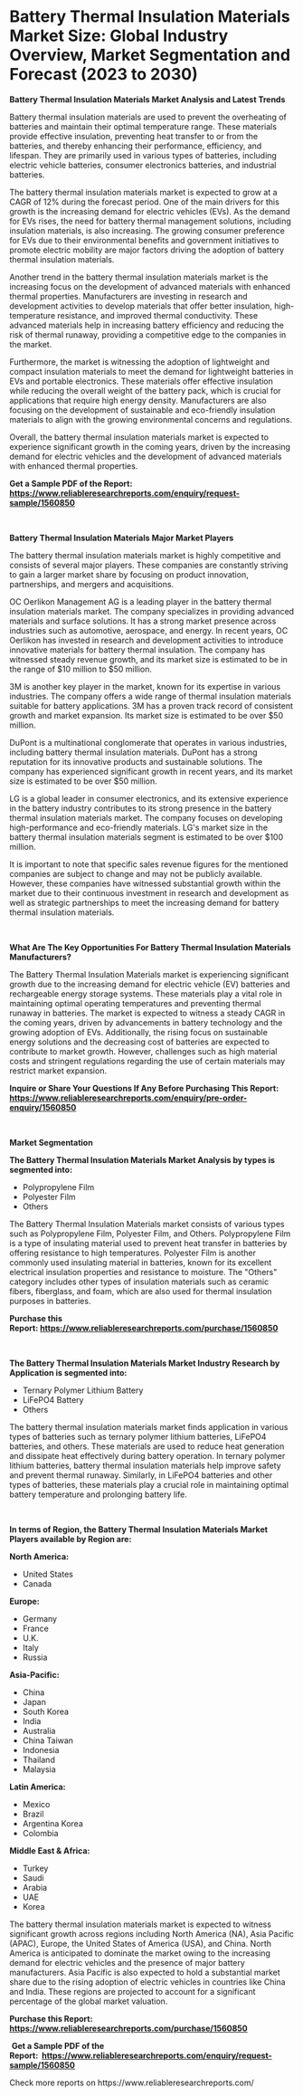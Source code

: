 <p><h1>Battery Thermal Insulation Materials Market Size: Global Industry Overview, Market Segmentation and Forecast (2023 to 2030)</h1></p><p><strong>Battery Thermal Insulation Materials Market Analysis and Latest Trends</strong></p>
<p><p>Battery thermal insulation materials are used to prevent the overheating of batteries and maintain their optimal temperature range. These materials provide effective insulation, preventing heat transfer to or from the batteries, and thereby enhancing their performance, efficiency, and lifespan. They are primarily used in various types of batteries, including electric vehicle batteries, consumer electronics batteries, and industrial batteries.</p><p>The battery thermal insulation materials market is expected to grow at a CAGR of 12% during the forecast period. One of the main drivers for this growth is the increasing demand for electric vehicles (EVs). As the demand for EVs rises, the need for battery thermal management solutions, including insulation materials, is also increasing. The growing consumer preference for EVs due to their environmental benefits and government initiatives to promote electric mobility are major factors driving the adoption of battery thermal insulation materials.</p><p>Another trend in the battery thermal insulation materials market is the increasing focus on the development of advanced materials with enhanced thermal properties. Manufacturers are investing in research and development activities to develop materials that offer better insulation, high-temperature resistance, and improved thermal conductivity. These advanced materials help in increasing battery efficiency and reducing the risk of thermal runaway, providing a competitive edge to the companies in the market.</p><p>Furthermore, the market is witnessing the adoption of lightweight and compact insulation materials to meet the demand for lightweight batteries in EVs and portable electronics. These materials offer effective insulation while reducing the overall weight of the battery pack, which is crucial for applications that require high energy density. Manufacturers are also focusing on the development of sustainable and eco-friendly insulation materials to align with the growing environmental concerns and regulations.</p><p>Overall, the battery thermal insulation materials market is expected to experience significant growth in the coming years, driven by the increasing demand for electric vehicles and the development of advanced materials with enhanced thermal properties.</p></p>
<p><strong>Get a Sample PDF of the Report:&nbsp; <a href="https://www.reliableresearchreports.com/enquiry/request-sample/1560850">https://www.reliableresearchreports.com/enquiry/request-sample/1560850</a></strong></p>
<p>&nbsp;</p>
<p><strong>Battery Thermal Insulation Materials Major Market Players</strong></p>
<p><p>The battery thermal insulation materials market is highly competitive and consists of several major players. These companies are constantly striving to gain a larger market share by focusing on product innovation, partnerships, and mergers and acquisitions.</p><p>OC Oerlikon Management AG is a leading player in the battery thermal insulation materials market. The company specializes in providing advanced materials and surface solutions. It has a strong market presence across industries such as automotive, aerospace, and energy. In recent years, OC Oerlikon has invested in research and development activities to introduce innovative materials for battery thermal insulation. The company has witnessed steady revenue growth, and its market size is estimated to be in the range of $10 million to $50 million.</p><p>3M is another key player in the market, known for its expertise in various industries. The company offers a wide range of thermal insulation materials suitable for battery applications. 3M has a proven track record of consistent growth and market expansion. Its market size is estimated to be over $50 million.</p><p>DuPont is a multinational conglomerate that operates in various industries, including battery thermal insulation materials. DuPont has a strong reputation for its innovative products and sustainable solutions. The company has experienced significant growth in recent years, and its market size is estimated to be over $50 million.</p><p>LG is a global leader in consumer electronics, and its extensive experience in the battery industry contributes to its strong presence in the battery thermal insulation materials market. The company focuses on developing high-performance and eco-friendly materials. LG's market size in the battery thermal insulation materials segment is estimated to be over $100 million.</p><p>It is important to note that specific sales revenue figures for the mentioned companies are subject to change and may not be publicly available. However, these companies have witnessed substantial growth within the market due to their continuous investment in research and development as well as strategic partnerships to meet the increasing demand for battery thermal insulation materials.</p></p>
<p>&nbsp;</p>
<p><strong>What Are The Key Opportunities For Battery Thermal Insulation Materials Manufacturers?</strong></p>
<p><p>The Battery Thermal Insulation Materials market is experiencing significant growth due to the increasing demand for electric vehicle (EV) batteries and rechargeable energy storage systems. These materials play a vital role in maintaining optimal operating temperatures and preventing thermal runaway in batteries. The market is expected to witness a steady CAGR in the coming years, driven by advancements in battery technology and the growing adoption of EVs. Additionally, the rising focus on sustainable energy solutions and the decreasing cost of batteries are expected to contribute to market growth. However, challenges such as high material costs and stringent regulations regarding the use of certain materials may restrict market expansion.</p></p>
<p><strong>Inquire or Share Your Questions If Any Before Purchasing This Report: <a href="https://www.reliableresearchreports.com/enquiry/pre-order-enquiry/1560850">https://www.reliableresearchreports.com/enquiry/pre-order-enquiry/1560850</a></strong></p>
<p>&nbsp;</p>
<p><strong>Market Segmentation</strong></p>
<p><strong>The Battery Thermal Insulation Materials Market Analysis by types is segmented into:</strong></p>
<p><ul><li>Polypropylene Film</li><li>Polyester Film</li><li>Others</li></ul></p>
<p><p>The Battery Thermal Insulation Materials market consists of various types such as Polypropylene Film, Polyester Film, and Others. Polypropylene Film is a type of insulating material used to prevent heat transfer in batteries by offering resistance to high temperatures. Polyester Film is another commonly used insulating material in batteries, known for its excellent electrical insulation properties and resistance to moisture. The "Others" category includes other types of insulation materials such as ceramic fibers, fiberglass, and foam, which are also used for thermal insulation purposes in batteries.</p></p>
<p><strong>Purchase this Report:&nbsp;<a href="https://www.reliableresearchreports.com/purchase/1560850">https://www.reliableresearchreports.com/purchase/1560850</a></strong></p>
<p>&nbsp;</p>
<p><strong>The Battery Thermal Insulation Materials Market Industry Research by Application is segmented into:</strong></p>
<p><ul><li>Ternary Polymer Lithium Battery</li><li>LiFePO4 Battery</li><li>Others</li></ul></p>
<p><p>The battery thermal insulation materials market finds application in various types of batteries such as ternary polymer lithium batteries, LiFePO4 batteries, and others. These materials are used to reduce heat generation and dissipate heat effectively during battery operation. In ternary polymer lithium batteries, battery thermal insulation materials help improve safety and prevent thermal runaway. Similarly, in LiFePO4 batteries and other types of batteries, these materials play a crucial role in maintaining optimal battery temperature and prolonging battery life.</p></p>
<p>&nbsp;</p>
<p><strong>In terms of Region, the Battery Thermal Insulation Materials Market Players available by Region are:</strong></p>
<p>
    <p> <strong> North America: </strong>
        <ul>
            <li>United States</li>
            <li>Canada</li>
        </ul>
        </p> 
    <p> <strong> Europe: </strong>
        <ul>
            <li>Germany</li>
            <li>France</li>
            <li>U.K.</li>
            <li>Italy</li>
            <li>Russia</li>
        </ul>
        </p> 
    <p> <strong> Asia-Pacific: </strong>
        <ul>
            <li>China</li>
            <li>Japan</li>
            <li>South Korea</li>
            <li>India</li>
            <li>Australia</li>
            <li>China Taiwan</li>
            <li>Indonesia</li>
            <li>Thailand</li>
            <li>Malaysia</li>
        </ul>
        </p> 
    <p> <strong> Latin America: </strong>
        <ul>
            <li>Mexico</li>
            <li>Brazil</li>
            <li>Argentina Korea</li>
            <li>Colombia</li>
        </ul>
        </p> 
    <p> <strong> Middle East & Africa: </strong>
        <ul>
            <li>Turkey</li>
            <li>Saudi</li>
            <li>Arabia</li>
            <li>UAE</li>
            <li>Korea</li>
        </ul>
    </p>
    </p>
<p><p>The battery thermal insulation materials market is expected to witness significant growth across regions including North America (NA), Asia Pacific (APAC), Europe, the United States of America (USA), and China. North America is anticipated to dominate the market owing to the increasing demand for electric vehicles and the presence of major battery manufacturers. Asia Pacific is also expected to hold a substantial market share due to the rising adoption of electric vehicles in countries like China and India. These regions are projected to account for a significant percentage of the global market valuation.</p></p>
<p><strong>Purchase this Report: <a href="https://www.reliableresearchreports.com/purchase/1560850">https://www.reliableresearchreports.com/purchase/1560850</a></strong></p>
<p>&nbsp;<strong>Get a Sample PDF of the Report:&nbsp;&nbsp;<a href="https://www.reliableresearchreports.com/enquiry/request-sample/1560850">https://www.reliableresearchreports.com/enquiry/request-sample/1560850</a></strong></p>
<p><strong></strong></p>
<p>Check more reports on https://www.reliableresearchreports.com/</p>